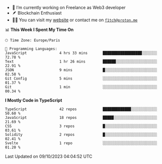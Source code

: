 - 🔭 I’m currently working on Freelance as Web3 developer
- 🪶 Blockchain Enthusiast
- 👨‍💻 You can visit my [website](https://f1tch.xyz) or contact me on [`f1tch@proton.me`](mailto:f1tch@proton.me)

<!--START_SECTION:waka-->
📊 **This Week I Spent My Time On** 

```text
🕑︎ Time Zone: Europe/Paris

💬 Programming Languages: 
JavaScript               4 hrs 33 mins       ██████████████████░░░░░░░   72.78 % 
Text                     1 hr 26 mins        ██████░░░░░░░░░░░░░░░░░░░   22.91 % 
JSON                     9 mins              █░░░░░░░░░░░░░░░░░░░░░░░░   02.58 % 
Git Config               5 mins              ░░░░░░░░░░░░░░░░░░░░░░░░░   01.37 % 
Git                      1 min               ░░░░░░░░░░░░░░░░░░░░░░░░░   00.34 % 
```

**I Mostly Code in TypeScript** 

```text
TypeScript               42 repos            █████████████░░░░░░░░░░░░   50.60 % 
JavaScript               18 repos            █████░░░░░░░░░░░░░░░░░░░░   21.69 % 
CSS                      3 repos             █░░░░░░░░░░░░░░░░░░░░░░░░   03.61 % 
Solidity                 2 repos             █░░░░░░░░░░░░░░░░░░░░░░░░   02.41 % 
Svelte                   1 repo              ░░░░░░░░░░░░░░░░░░░░░░░░░   01.20 % 
```




 Last Updated on 09/10/2023 04:04:52 UTC
<!--END_SECTION:waka-->
